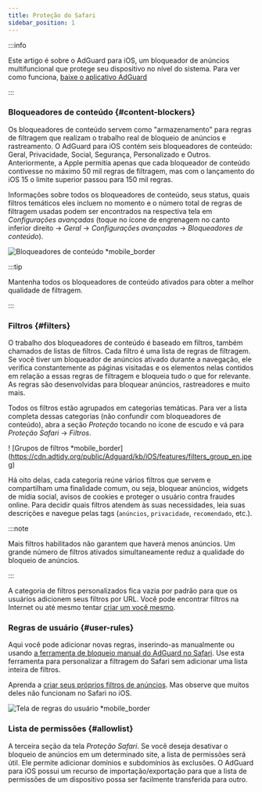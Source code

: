 ```yaml
---
title: Proteção do Safari
sidebar_position: 1
---
```


:::info

Este artigo é sobre o AdGuard para iOS, um bloqueador de anúncios multifuncional que protege seu dispositivo no nível do sistema. Para ver como funciona, [baixe o aplicativo AdGuard](https://agrd.io/download-kb-adblock)

:::

### Bloqueadores de conteúdo {#content-blockers}

Os bloqueadores de conteúdo servem como "armazenamento" para regras de filtragem que realizam o trabalho real de bloqueio de anúncios e rastreamento. O AdGuard para iOS contém seis bloqueadores de conteúdo: Geral, Privacidade, Social, Segurança, Personalizado e Outros. Anteriormente, a Apple permitia apenas que cada bloqueador de conteúdo contivesse no máximo 50 mil regras de filtragem, mas com o lançamento do iOS 15 o limite superior passou para 150 mil regras.

Informações sobre todos os bloqueadores de conteúdo, seus status, quais filtros temáticos eles incluem no momento e o número total de regras de filtragem usadas podem ser encontrados na respectiva tela em _Configurações avançadas_ (toque no ícone de engrenagem no canto inferior direito → _Geral_ → _Configurações avançadas_ → _Bloqueadores de conteúdo_).

![Bloqueadores de conteúdo \*mobile_border](https://cdn.adtidy.org/public/Adguard/kb/iOS/features/content_blockers_en.jpeg)

:::tip

Mantenha todos os bloqueadores de conteúdo ativados para obter a melhor qualidade de filtragem.

:::

### Filtros {#filters}

O trabalho dos bloqueadores de conteúdo é baseado em filtros, também chamados de listas de filtros. Cada filtro é uma lista de regras de filtragem. Se você tiver um bloqueador de anúncios ativado durante a navegação, ele verifica constantemente as páginas visitadas e os elementos nelas contidos em relação a essas regras de filtragem e bloqueia tudo o que for relevante. As regras são desenvolvidas para bloquear anúncios, rastreadores e muito mais.

Todos os filtros estão agrupados em categorias temáticas. Para ver a lista completa dessas categorias (não confundir com bloqueadores de conteúdo), abra a seção _Proteção_ tocando no ícone de escudo e vá para _Proteção Safari_ → _Filtros_.

! [Grupos de filtros \*mobile_border] (https://cdn.adtidy.org/public/Adguard/kb/iOS/features/filters_group_en.jpeg)

Há oito delas, cada categoria reúne vários filtros que servem e compartilham uma finalidade comum, ou seja, bloquear anúncios, widgets de mídia social, avisos de cookies e proteger o usuário contra fraudes online. Para decidir quais filtros atendem às suas necessidades, leia suas descrições e navegue pelas tags (`anúncios`, `privacidade`, `recomendado`, etc.).

:::note

Mais filtros habilitados não garantem que haverá menos anúncios. Um grande número de filtros ativados simultaneamente reduz a qualidade do bloqueio de anúncios.

:::

A categoria de filtros personalizados fica vazia por padrão para que os usuários adicionem seus filtros por URL. Você pode encontrar filtros na Internet ou até mesmo tentar [criar um você mesmo](/general/ad-filtering/create-own-filters).

### Regras de usuário {#user-rules}

Aqui você pode adicionar novas regras, inserindo-as manualmente ou usando [a ferramenta de bloqueio manual do AdGuard no Safari](#assistant). Use esta ferramenta para personalizar a filtragem do Safari sem adicionar uma lista inteira de filtros.

Aprenda a [criar seus próprios filtros de anúncios](/general/ad-filtering/create-own-filters). Mas observe que muitos deles não funcionam no Safari no iOS.

![Tela de regras do usuário \*mobile_border](https://cdn.adtidy.org/public/Adguard/kb/iOS/features/user_rules_en.jpeg)

### Lista de permissões {#allowlist}

A terceira seção da tela _Proteção Safari_. Se você deseja desativar o bloqueio de anúncios em um determinado site, a lista de permissões será útil. Ele permite adicionar domínios e subdomínios às exclusões. O AdGuard para iOS possui um recurso de importação/exportação para que a lista de permissões de um dispositivo possa ser facilmente transferida para outro.
